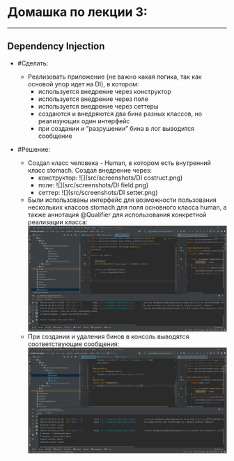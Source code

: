 # Домашка по лекции 3:

---
## Dependency Injection

- #Сделать:
   - Реализовать приложение (не важно какая логика, так как основой упор идет на DI), в котором:
      - используется внедрение через конструктор
      - используется внедрение через поле
      - используется внедрение через сеттеры
      - создаются и внедряются два бина разных классов, но реализующих один интерфейс
      - при создании и “разрушении” бина в лог выводится сообщение

- #Решение:
    - Создал класс человека - Human, в котором есть внутренний класс stomach. Создал внедрение через:
      - конструктор: ![](src/screenshots/DI costruct.png)
      - поле: ![](src/screenshots/DI field.png)
      - сеттер: ![](src/screenshots/DI setter.png)
    - Были использованы интерфейс для возможности пользования нескольких классов stomach для поля основного класса human, а также 
аннотация @Qualifier для использования конкретной реализации класса:![](src/screenshots/2classes1Interface.png)
    - При создании и удаления бинов в консоль выводятся соответствующие сообщения: ![](src/screenshots/bornNdead.png)